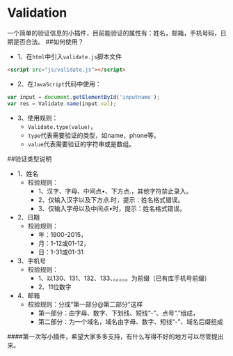 # Validation
一个简单的验证信息的小插件，目前能验证的属性有：姓名，邮箱，手机号码，日期是否合法。
##如何使用？
* 1、在`html`中引入`validate.js`脚本文件
```html
<script src="js/validate.js"></script>
```
* 2、在`JavaScript`代码中使用：
```javascript
var input = document.getElementById('inputname');
var res = Validate.name(input.val);
```
* 3、使用规则：
  * `Validate.type(value)`，
  * `type`代表需要验证的类型，如name，phone等。
  * `value`代表需要验证的字符串或是数组。

##验证类型说明
* 1、姓名
  * 校验规则：
    * 1、汉字、字母、中间点•、下方点.，其他字符禁止录入。
    * 2、仅输入汉字以及下方点.时，提示：姓名格式错误。
    * 3、仅输入字母以及中间点•时，提示：姓名格式错误。
* 2、日期
  * 校验规则：
    * 年：1900-2015，
    * 月：1-12或01-12，
    * 日：1-31或01-31
* 3、手机号
  * 校验规则：
    * 1、以130、131、132、133、。。。。。为前缀（已有库手机号前缀）
    * 2、11位数字
* 4、邮箱
  * 校验规则：分成“第一部分@第二部分”这样
    * 第一部分：由字母、数字、下划线、短线“-”、点号“.”组成，
    * 第二部分：为一个域名，域名由字母、数字、短线“-”、域名后缀组成
    
####第一次写小插件，希望大家多多支持，有什么写得不好的地方可以尽管提出来。
